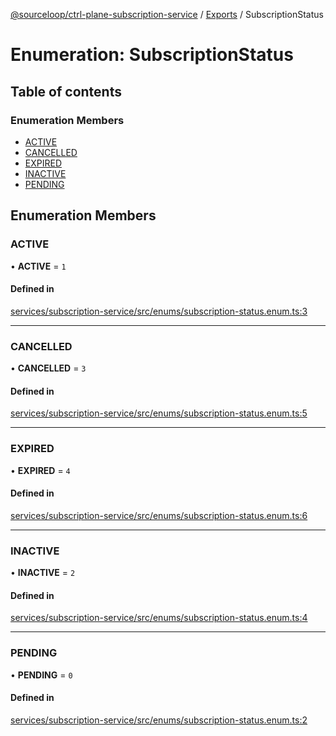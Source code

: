 [@sourceloop/ctrl-plane-subscription-service](../README.md) / [Exports](../modules.md) / SubscriptionStatus

# Enumeration: SubscriptionStatus

## Table of contents

### Enumeration Members

- [ACTIVE](SubscriptionStatus.md#active)
- [CANCELLED](SubscriptionStatus.md#cancelled)
- [EXPIRED](SubscriptionStatus.md#expired)
- [INACTIVE](SubscriptionStatus.md#inactive)
- [PENDING](SubscriptionStatus.md#pending)

## Enumeration Members

### ACTIVE

• **ACTIVE** = ``1``

#### Defined in

[services/subscription-service/src/enums/subscription-status.enum.ts:3](https://github.com/sourcefuse/arc-saas/blob/5e03dcb/services/subscription-service/src/enums/subscription-status.enum.ts#L3)

___

### CANCELLED

• **CANCELLED** = ``3``

#### Defined in

[services/subscription-service/src/enums/subscription-status.enum.ts:5](https://github.com/sourcefuse/arc-saas/blob/5e03dcb/services/subscription-service/src/enums/subscription-status.enum.ts#L5)

___

### EXPIRED

• **EXPIRED** = ``4``

#### Defined in

[services/subscription-service/src/enums/subscription-status.enum.ts:6](https://github.com/sourcefuse/arc-saas/blob/5e03dcb/services/subscription-service/src/enums/subscription-status.enum.ts#L6)

___

### INACTIVE

• **INACTIVE** = ``2``

#### Defined in

[services/subscription-service/src/enums/subscription-status.enum.ts:4](https://github.com/sourcefuse/arc-saas/blob/5e03dcb/services/subscription-service/src/enums/subscription-status.enum.ts#L4)

___

### PENDING

• **PENDING** = ``0``

#### Defined in

[services/subscription-service/src/enums/subscription-status.enum.ts:2](https://github.com/sourcefuse/arc-saas/blob/5e03dcb/services/subscription-service/src/enums/subscription-status.enum.ts#L2)
